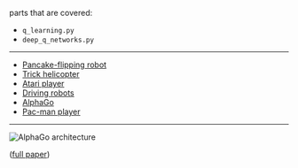 parts that are covered:

- `q_learning.py`
- `deep_q_networks.py`

---

- [Pancake-flipping robot](https://www.youtube.com/watch?v=W_gxLKSsSIE)
- [Trick helicopter](https://www.youtube.com/watch?v=VCdxqn0fcnE)
- [Atari player](https://www.youtube.com/watch?v=W_gxLKSsSIE)
- [Driving robots](https://youtu.be/-YMfJLFynmA?t=345)
- [AlphaGo](https://deepmind.com/alpha-go)
- [Pac-man player](https://youtu.be/-YMfJLFynmA?t=345)

---

![AlphaGo architecture](dqn_player.png)

([full paper](http://home.uchicago.edu/~arij/journalclub/papers/2015_Mnih_et_al.pdf))